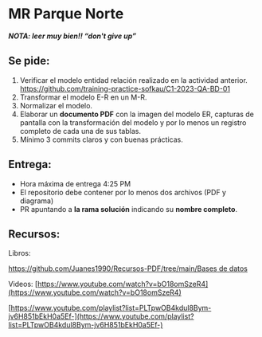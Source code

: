 # MR Parque Norte

***NOTA: leer muy bien!! “don't give up”***

## Se pide:

1. Verificar el modelo entidad relación realizado en la actividad anterior. https://github.com/training-practice-sofkau/C1-2023-QA-BD-01 
2. Transformar el modelo E-R en un M-R.
3. Normalizar el modelo. 
4. Elaborar un **documento PDF** con la imagen del modelo ER, capturas de pantalla con la transformación del modelo
y por lo menos un registro completo de cada una de sus tablas.
5. Mínimo 3 commits claros y con buenas prácticas.

## Entrega:

- Hora máxima de entrega 4:25 PM
- El repositorio debe contener por lo menos dos archivos (PDF y diagrama)
- PR apuntando a **la rama solución** indicando su **nombre completo**.

## Recursos:

Libros:

[https://github.com/Juanes1990/Recursos-PDF/tree/main/Bases de datos](https://github.com/Juanes1990/Recursos-PDF/tree/main/Bases%20de%20datos)

Videos:
[https://www.youtube.com/watch?v=bO18omSzeR4](https://www.youtube.com/watch?v=bO18omSzeR4)

[https://www.youtube.com/playlist?list=PLTpwOB4kdul8Bym-jv6H851bEkH0a5Ef-](https://www.youtube.com/playlist?list=PLTpwOB4kdul8Bym-jv6H851bEkH0a5Ef-)